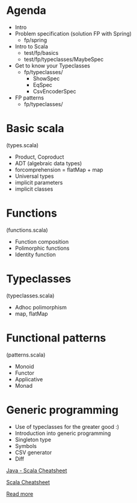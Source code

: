 Agenda
======
 - Intro
 - Problem specification (solution FP with Spring)
     * fp/spring
 - Intro to Scala
     * test/fp/basics
     * test/fp/typeclasses/MaybeSpec
 - Get to know your Typeclasses
     * fp/typeclasses/
        * ShowSpec
        * EqSpec
        * CsvEncoderSpec
 - FP patterns
    * fp/typeclasses/
    

Basic scala
===========
(types.scala)
 - Product, Coproduct
 - ADT (algebraic data types)
 - forcomprehension = flatMap + map
 - Universal types
 - implicit parameters
 - implicit classes
 
Functions
=========
(functions.scala)
 - Function composition
 - Polimorphic functions
  - Identity function
 
Typeclasses
===========
(typeclasses.scala)
 - Adhoc polimorphism
 - map, flatMap

Functional patterns
===================
(patterns.scala)
 - Monoid
 - Functor
 - Applicative
 - Monad

Generic programming
=========
 - Use of typeclasses for the greater good :)
 - Introduction into generic programming
 - Singleton type
 - Symbols
 - CSV generator
 - Diff

[Java - Scala Cheatsheet](http://rea.tech/java-to-scala-cheatsheet/)

[Scala Cheatsheet](https://gist.github.com/heathermiller/2ab9ef36910fdfdd20e9)


[Read more](https://gist.github.com/jdegoes/97459c0045f373f4eaf126998d8f65dc)

